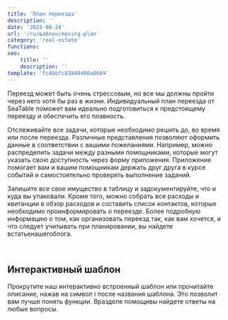 ```yaml
---
title: 'План переезда'
description: ''
date: '2024-08-24'
url: '/ru/шаблон/moving-plan'
category: 'real-estate'
functions:
seo:
    title: ''
    description: ''
template: 'fc4bbfc83848400a8669'
---
```


Переезд может быть очень стрессовым, но все мы должны пройти через него хотя бы раз в жизни. Индивидуальный план переезда от SeaTable поможет вам идеально подготовиться к предстоящему переезду и обеспечить его плавность.

Отслеживайте все задачи, которые необходимо решить до, во время или после переезда. Различные представления позволяют оформить данные в соответствии с вашими пожеланиями. Например, можно распределить задачи между разными помощниками, которые могут указать свою доступность через форму приложения. Приложение помогает вам и вашим помощникам держать друг друга в курсе событий и самостоятельно проверять выполнение заданий.

Запишите все свое имущество в таблицу и задокументируйте, что и куда вы упаковали. Кроме того, можно собрать все расходы и квитанции в обзор расходов и составить список контактов, которые необходимо проинформировать о переезде. Более подробную информацию о том, как организовать переезд так, как вам хочется, и что следует учитывать при планировании, вы найдете встатьенашегоблога.

​

## Интерактивный шаблон

Прокрутите наш интерактивно встроенный шаблон или прочитайте описание, нажав на символ i после названия шаблона. Это позволит вам лучше понять функции. Вразделе помощивы найдете ответы на любые вопросы.
